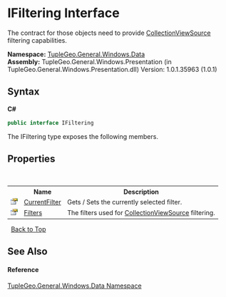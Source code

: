 # IFiltering Interface
 

The contract for those objects need to provide <a href="http://msdn2.microsoft.com/en-us/library/ms613527" target="_blank">CollectionViewSource</a> filtering capabilities.

**Namespace:**&nbsp;<a href="N_TupleGeo_General_Windows_Data">TupleGeo.General.Windows.Data</a><br />**Assembly:**&nbsp;TupleGeo.General.Windows.Presentation (in TupleGeo.General.Windows.Presentation.dll) Version: 1.0.1.35963 (1.0.1)

## Syntax

**C#**<br />
``` C#
public interface IFiltering
```

The IFiltering type exposes the following members.


## Properties
&nbsp;<table><tr><th></th><th>Name</th><th>Description</th></tr><tr><td>![Public property](media/pubproperty.gif "Public property")</td><td><a href="P_TupleGeo_General_Windows_Data_IFiltering_CurrentFilter">CurrentFilter</a></td><td>
Gets / Sets the currently selected filter.</td></tr><tr><td>![Public property](media/pubproperty.gif "Public property")</td><td><a href="P_TupleGeo_General_Windows_Data_IFiltering_Filters">Filters</a></td><td>
The filters used for <a href="http://msdn2.microsoft.com/en-us/library/ms613527" target="_blank">CollectionViewSource</a> filtering.</td></tr></table>&nbsp;
<a href="#ifiltering-interface">Back to Top</a>

## See Also


#### Reference
<a href="N_TupleGeo_General_Windows_Data">TupleGeo.General.Windows.Data Namespace</a><br />